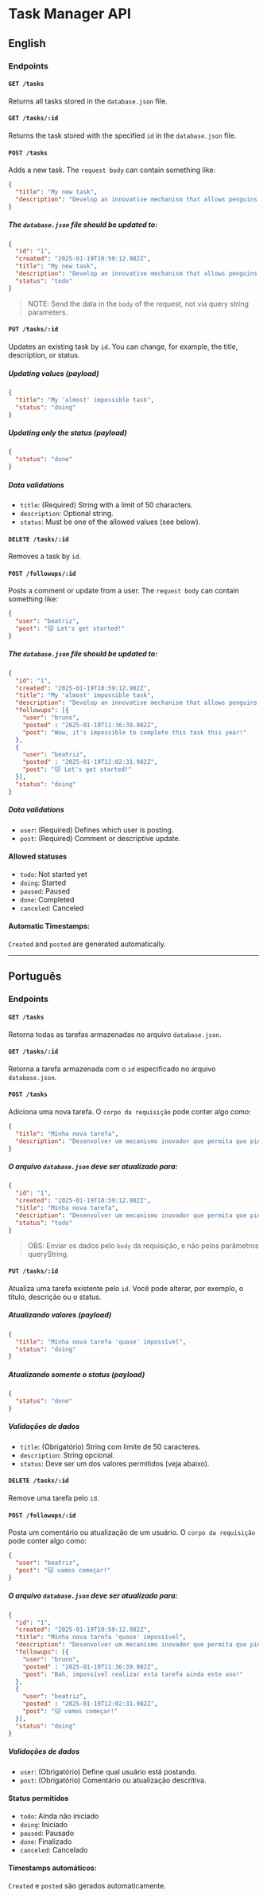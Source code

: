 # Task Manager API

## English

### Endpoints
#### `GET /tasks`
Returns all tasks stored in the `database.json` file.

#### `GET /tasks/:id`
Returns the task stored with the specified `id` in the `database.json` file.

#### `POST /tasks`
Adds a new task. The `request body` can contain something like:

```json
{
  "title": "My new task",
  "description": "Develop an innovative mechanism that allows penguins to teleport while performing ice dance choreographies. The system must include colorful lights and sound effects inspired by 1980s discos."
}
```

##### The `database.json` file should be updated to:
```json
{
  "id": "1",
  "created": "2025-01-19T10:59:12.982Z",
  "title": "My new task",
  "description": "Develop an innovative mechanism that allows penguins to teleport while performing ice dance choreographies. The system must include colorful lights and sound effects inspired by 1980s discos.",
  "status": "todo"
}
```
> NOTE: Send the data in the `body` of the request, not via query string parameters.

#### `PUT /tasks/:id`
Updates an existing task by `id`. You can change, for example, the title, description, or status.

##### Updating values (payload)
```json
{
  "title": "My 'almost' impossible task",
  "status": "doing"
}
```

##### Updating only the status (payload)
```json
{
  "status": "done"
}
```

##### Data validations
- `title`: (Required) String with a limit of 50 characters.
- `description`: Optional string.
- `status`: Must be one of the allowed values (see below).

#### `DELETE /tasks/:id`
Removes a task by `id`.

#### `POST /followups/:id`
Posts a comment or update from a user. The `request body` can contain something like:

```json
{
  "user": "beatriz",
  "post": "😽 Let's get started!"
}
```

##### The `database.json` file should be updated to:

```json
{
  "id": "1",
  "created": "2025-01-19T10:59:12.982Z",
  "title": "My 'almost' impossible task",
  "description": "Develop an innovative mechanism that allows penguins to teleport while performing ice dance choreographies. The system must include colorful lights and sound effects inspired by 1980s discos.",
  "followups": [{
    "user": "bruno",
    "posted" : "2025-01-19T11:36:39.982Z",
    "post": "Wow, it's impossible to complete this task this year!"
  },
  {
    "user": "beatriz",
    "posted" : "2025-01-19T12:02:31.982Z",
    "post": "😽 Let's get started!"
  }],
  "status": "doing"
}
```

##### Data validations
- `user`: (Required) Defines which user is posting.
- `post`: (Required) Comment or descriptive update.

#### Allowed statuses
- `todo`: Not started yet
- `doing`: Started
- `paused`: Paused
- `done`: Completed
- `canceled`: Canceled

#### Automatic Timestamps:
`Created` and `posted` are generated automatically.

---

## Português

### Endpoints
#### `GET /tasks`
Retorna todas as tarefas armazenadas no arquivo `database.json`.

#### `GET /tasks/:id`
Retorna a tarefa armazenada com o `id` especificado no arquivo `database.json`.

#### `POST /tasks`
Adiciona uma nova tarefa. O `corpo da requisição` pode conter algo como:

```json
{
  "title": "Minha nova tarefa",
  "description": "Desenvolver um mecanismo inovador que permita que pinguins realizem teletransporte enquanto executam coreografias de dança no gelo. O sistema deve incluir luzes coloridas e efeitos sonoros inspirados em discotecas dos anos 80."
}
```

##### O arquivo `database.json` deve ser atualizado para:
```json
{
  "id": "1",
  "created": "2025-01-19T10:59:12.982Z",
  "title": "Minha nova tarefa",
  "description": "Desenvolver um mecanismo inovador que permita que pinguins realizem teletransporte enquanto executam coreografias de dança no gelo. O sistema deve incluir luzes coloridas e efeitos sonoros inspirados em discotecas dos anos 80.",
  "status": "todo"
}
```
> OBS: Enviar os dados pelo `body` da requisição, e não pelos parâmetros queryString.

#### `PUT /tasks/:id`
Atualiza uma tarefa existente pelo `id`. Você pode alterar, por exemplo, o título, descrição ou o status.

##### Atualizando valores (payload)
```json
{
  "title": "Minha nova tarefa 'quase' impossível",
  "status": "doing"
}
```

##### Atualizando somente o status (payload)
```json
{
  "status": "done"
}
```

##### Validações de dados
- `title`: (Obrigatório) String com limite de 50 caracteres.
- `description`: String opcional.
- `status`: Deve ser um dos valores permitidos (veja abaixo).

#### `DELETE /tasks/:id`
Remove uma tarefa pelo `id`.

#### `POST /followups/:id`
Posta um comentário ou atualização de um usuário. O `corpo da requisição` pode conter algo como:

```json
{
  "user": "beatriz",
  "post": "😽 vamos começar!"
}
```

##### O arquivo `database.json` deve ser atualizado para:

```json
{
  "id": "1",
  "created": "2025-01-19T10:59:12.982Z",
  "title": "Minha nova tarefa 'quase' impossível",
  "description": "Desenvolver um mecanismo inovador que permita que pinguins realizem teletransporte enquanto executam coreografias de dança no gelo. O sistema deve incluir luzes coloridas e efeitos sonoros inspirados em discotecas dos anos 80.",
  "followups": [{
    "user": "bruno",
    "posted" : "2025-01-19T11:36:39.982Z",
    "post": "Bah, impossível realizar esta tarefa ainda este ano!"
  },
  {
    "user": "beatriz",
    "posted" : "2025-01-19T12:02:31.982Z",
    "post": "😽 vamos começar!"
  }],
  "status": "doing"
}
```

##### Validações de dados
- `user`: (Obrigatório) Define qual usuário está postando.
- `post`: (Obrigatório) Comentário ou atualização descritiva.

#### Status permitidos
- `todo`: Ainda não iniciado
- `doing`: Iniciado
- `paused`: Pausado
- `done`: Finalizado
- `canceled`: Cancelado

#### Timestamps automáticos:
`Created` e `posted` são gerados automaticamente.